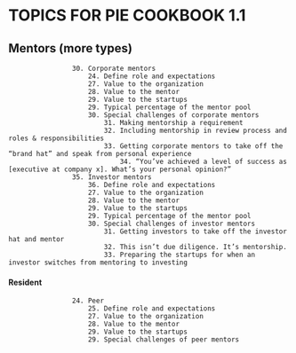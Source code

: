 # TOPICS FOR PIE COOKBOOK 1.1

## Mentors (more types)
					30. Corporate mentors
						24. Define role and expectations
						27. Value to the organization
						28. Value to the mentor
						29. Value to the startups
						29. Typical percentage of the mentor pool
						30. Special challenges of corporate mentors
							31. Making mentorship a requirement
							32. Including mentorship in review process and roles & responsibilities
							33. Getting corporate mentors to take off the “brand hat” and speak from personal experience
								34. “You’ve achieved a level of success as [executive at company x]. What’s your personal opinion?”
					35. Investor mentors
						36. Define role and expectations
						27. Value to the organization
						28. Value to the mentor
						29. Value to the startups
						29. Typical percentage of the mentor pool
						30. Special challenges of investor mentors
							31. Getting investors to take off the investor hat and mentor
							32. This isn’t due diligence. It’s mentorship.
							33. Preparing the startups for when an investor switches from mentoring to investing
#### Resident
					24. Peer
						25. Define role and expectations
						27. Value to the organization
						28. Value to the mentor
						29. Value to the startups
						29. Special challenges of peer mentors

